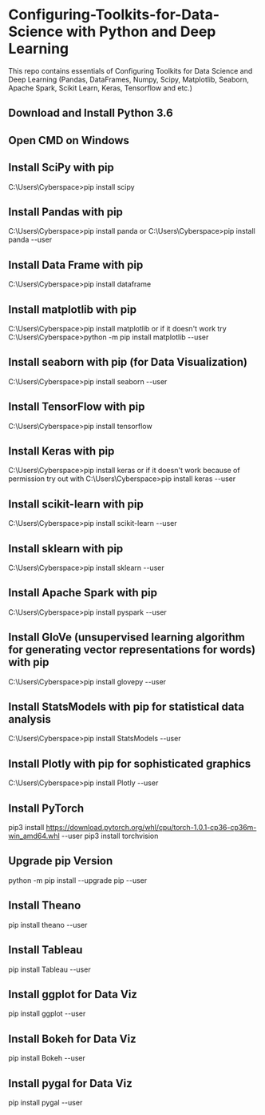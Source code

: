 # Configuring-Toolkits-for-Data-Science with Python and Deep Learning
This repo contains essentials of Configuring Toolkits for Data Science and Deep Learning (Pandas, DataFrames, Numpy, Scipy, Matplotlib, Seaborn, Apache Spark, Scikit Learn, Keras, Tensorflow and etc.)

## Download and Install Python 3.6

## Open CMD on Windows

## Install SciPy with pip
C:\Users\Cyberspace>pip install scipy

## Install Pandas with pip
C:\Users\Cyberspace>pip install panda
or C:\Users\Cyberspace>pip install panda --user

## Install Data Frame with pip
C:\Users\Cyberspace>pip install dataframe

## Install matplotlib with pip
C:\Users\Cyberspace>pip install matplotlib
or if it doesn't work try C:\Users\Cyberspace>python -m pip install matplotlib --user

## Install seaborn with pip (for Data Visualization) 
C:\Users\Cyberspace>pip install seaborn --user

## Install TensorFlow with pip
C:\Users\Cyberspace>pip install tensorflow

## Install Keras with pip
C:\Users\Cyberspace>pip install keras
or if it doesn't work because of permission try out with C:\Users\Cyberspace>pip install keras --user

## Install scikit-learn with pip
C:\Users\Cyberspace>pip install scikit-learn --user

## Install sklearn with pip
C:\Users\Cyberspace>pip install sklearn --user

## Install Apache Spark with pip
C:\Users\Cyberspace>pip install pyspark --user

## Install GloVe (unsupervised learning algorithm for generating vector representations for words) with pip
C:\Users\Cyberspace>pip install glovepy --user

## Install StatsModels with pip for statistical data analysis
C:\Users\Cyberspace>pip install StatsModels --user

## Install Plotly with pip for sophisticated graphics
C:\Users\Cyberspace>pip install Plotly --user

## Install PyTorch
pip3 install https://download.pytorch.org/whl/cpu/torch-1.0.1-cp36-cp36m-win_amd64.whl --user
pip3 install torchvision

## Upgrade pip Version
python -m pip install --upgrade pip --user

## Install Theano
pip install theano --user

## Install Tableau
pip install Tableau --user

## Install ggplot for Data Viz
pip install ggplot --user

## Install Bokeh for Data Viz
pip install Bokeh --user

## Install pygal for Data Viz
pip install pygal --user
